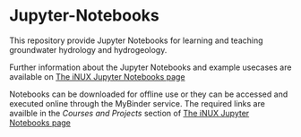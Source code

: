 # Jupyter-Notebooks
This repository provide Jupyter Notebooks for learning and teaching groundwater hydrology and hydrogeology.

Further information about the Jupyter Notebooks and example usecases are available on [The iNUX Jupyter Notebooks page](https://gw-inux.github.io/Jupyter-Notebooks/)

Notebooks can be downloaded for offline use or they can be accessed and executed online through the MyBinder service. The required links are availble in the _Courses and Projects_ section of [The iNUX Jupyter Notebooks page](https://gw-inux.github.io/Jupyter-Notebooks/)